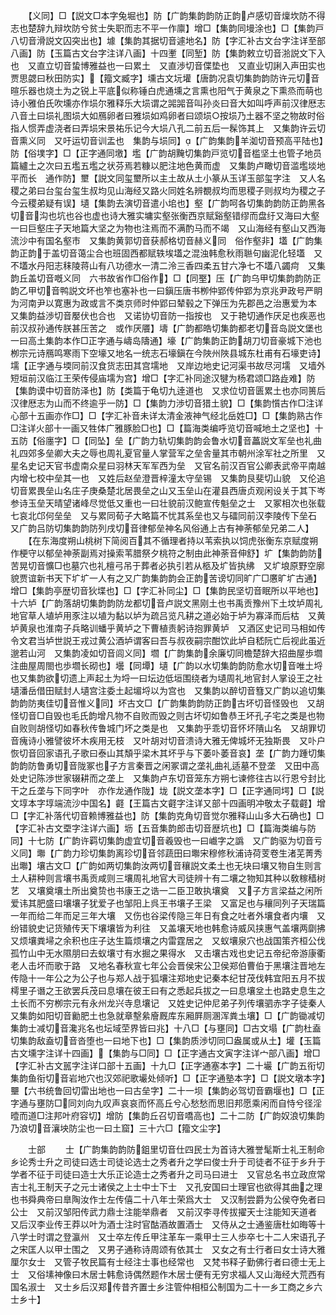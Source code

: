 <!-- { "loadSidebar": true } -->
　　【义同】□【説文□本字兔堀也】防【广韵集韵韵防正韵卢感切音燣坎防不得志也楚辞九辩坎防兮贫士失职而志不平一作廪】增□【集韵同墁涂也】□【集韵戸八切音滑説文囚突出也】壉【集韵其据切音遽地名】防【字汇补古文台字注详至部八画】防【玉篇古文台字注详八画】十四壍【同堑】防【集韵敕立切音湁説文下入也　又直立切音蛰博雅益也一曰累土　又直渉切音偞垫也　又直业切誗入声田实也贾思勰曰秋田防实】【籀文臧字】壎古文坃壦【唐韵况袁切集韵韵防许元切音暄乐器也烧土为之锐上平底似称锤白虎通壎之言熏也阳气于黄泉之下熏烝而萌也诗小雅伯氏吹壎亦作埙尔雅释乐大埙谓之嘂嘂音叫孙炎曰音大如叫呼声前汉律厯志八音土曰埙礼图埙大如鴈卵者曰雅埙如鸡卵者曰颂埙○按埙乃土器不坚之物故时俗指人惯弄虚浇者曰弄埙宋景祐乐记今大埙八孔二前五后一髹饰其上　又集韵许云切音熏义同　又吁运切音训盂也　集韵与埙同】【广韵集韵羊洳切音预高平陆也】防【俗墣字】□【正字通同墽】壏【广韵胡黤切集韵戸览切音槛坚土也管子地员篇纑土之次曰五壏五壏之状芬焉若糠以肥注地色黄而虚　又集韵卢瞰切音滥壏埮地平而长　通作防】壐【説文同玺壐所以主土故从土小篆从玉详玉部玺字注　又人名稷之弟曰台玺台玺生叔均见山海经又路火同姓名辨覩叔均而思稷子则叔均为稷之子今云稷弟疑有误】壝【集韵去演切音遣小垖也】壑【广韵呵各切集韵韵防正韵黑各切音沟也坑也谷也虚也诗大雅实墉实壑张衡西京赋谿壑错缪而盘纡又海曰大壑一曰巨壑庄子天地篇大坚之为物也注焉而不满酌马而不竭　又山海经有壑山又西海流沙中有国名壑市　又集韵黄郭切音获郝格切音赫义同　俗作壑非】壒【广韵集韵正韵于盖切音蔼尘合也班固西都赋轶埃壒之混浊韩愈秋雨聮句幽泥化轻壒　又不壒水丹阳志秣陵蒋山有八功德水一清二泠三香四柔五甘六净七不壒八蠲疴　又集韵丘盖切音嘅义同　六书故省作□俗作】□【同埾】压【广韵乌甲切集韵韵防正韵乙甲切音鸭説文坏也笮也塞补也一曰鎭压唐书栁仲郢传仲郢为京兆尹政号严眀为河南尹以寛惠为政或言不类京师时仲郢曰辇毂之下弹压为先郡邑之治惠爱为本　又集韵益渉切音嬮伏也合也　又诺协切音防一指按也　又于艳切通作厌足也疾恶也前汉叔孙通传朕甚压苦之　或作厌餍】壔【广韵都皓切集韵都老切音岛説文堡也一曰高土集韵本作□正字通与嶹岛隯通】壕【广韵集韵正韵胡刀切音豪城下池也栁宗元诗鴈鸣寒雨下空壕又地名一统志石壕鎭在今陜州陜县城东杜甫有石壕吏诗】壖【正字通与堧同前汉食货志田其宫壖地　又岸边地史记河渠书故尽河壖　又墙外短垣前汉临江王荣传侵庙壖为宫】增□【字汇补同途汉犍为杨君颂□路歮难】防【集韵谟中切音防泽也】防【类篇于龟切九逹道也　又求位切音匮累土也亦同篑后汉律厯志为山而不终逾乎一防】□【集韵力渉切音猎土貌】□【集韵懫古作□注详心部十五画亦作□】□【字汇补音未详太清金液神气经北岳姓□】□【集韵熟古作□注详火部十一画又牲体广雅豚脸□也】□【篇海类编呼览切音喊地土之坚也】十五防【俗廛字】□【同坠】垒【广韵力轨切集韵韵会鲁水切音藟説文军垒也礼曲礼四郊多垒卿大夫之辱也周礼夏官量人掌营军之垒舎量其市朝州涂军社之所里　又星名史记天官书虚南众星曰羽林天军军西为垒　又官名前汉百官公卿表武帝平南越内增七校中垒其一也　又姓后赵垒澄晋梓潼太守垒锡　又集韵艮斐切山貌　又伦追切音累畏垒山名庄子庚桑楚北居畏垒之山又玉垒山在灌县西唐贞观闲设关于其下岑参诗玉垒天晴望诸峰尽觉低又重也一曰壮貌前汉鲍宣传魁垒之士　又冢相次也张载七哀北邙何垒垒　又与累同荀子大略篇不忧其系垒也又与礌同前汉李陵传下垒石　又广韵吕防切集韵韵防列戌切音律郁垒神名风俗通上古有神荼郁垒兄弟二人】
　　【在东海度朔山桃树下简阅百其不循理者持以苇索执以饲虎张衡东京赋度朔作梗守以郁垒神荼副焉对操索苇腊祭夕桃符之制由此神荼音伸舒】圹【集韵韵防苦晃切音懭□也墓穴也礼檀弓吊于葬者必执引若从柩及圹皆执绋　又圹埌原野空廓貌贾谊新书天下圹圹一人有之又广韵集韵韵会正韵苦谤切同旷广□懬旷圹古通】增□【集韵亭歴切音狄堞也】□【字汇补同尘】□【集韵民坚切音眠所以平地也】十六垆【广韵落胡切集韵韵防龙都切音卢説文黑刚土也书禹贡豫州下土坟垆周礼地官草人埴垆用豕注以埴为黏以垆为疏吕览凡耕之道必始于垆为寡泽而后枯　又黄垆黄泉也淮南子兵略训蟠乎黄垆之下曹植责躬诗抱罪黄垆　又酒区史记司马相如传令文君当垆世説王戎过黄公酒垆谓客曰吾与叔夜嗣宗酣饮此垆自嵇阮亡后视此虽近邈若山河　又集韵凌如切音闾义同】壛【广韵集韵余廉切同檐楚辞大招曲屋歩壛注曲屋周閤也歩壛长砌也】壜【同墰】壝【广韵以水切集韵韵防愈水切音唯土埒也又集韵欲切遗上声起土为埒一曰坛边低垣围绕者为壝周礼地官封人掌设王之社壝潘岳借田赋封人壝宫注委土起堳埒以为宫也　又集韵以醉切音篲又广韵以追切集韵韵防夷佳切音惟义同】坏古文□【广韵集韵韵防正韵古坏切音怪毁也　又胡怪切音□自毁也毛氏韵增凡物不自败而毁之则古坏切如鲁恭王坏孔子宅之类是也物自败则胡怪切如春秋传鲁城门坏之类是也　又集韵乎乖切音怀坏隤山名　又胡罪切音瘣诗小雅譬彼坏木疾用无枝　又叶胡对切音溃诗大雅无俾城坏无独斯畏　又卟户恢切音回家语孔子歌曰泰山其頽乎梁木其坏乎与下萎卟萎音哀】垄【广韵力踵切集韵韵防鲁勇切音陇冢也子方言秦晋之闲冢谓之垄礼曲礼适墓不登垄　又田中高处史记陈渉世家辍耕而之垄上　又集韵卢东切音笼东方朔七谏修往古以行恩兮封比干之丘垄与下同字叶　亦作龙通作陇】垅【説文垄本字】□【正字通同堮】□【説文埻本字埻端流沙中国名】壡【王篇古文壡字注详又部十四画明冲敬太子载壡】增□【字汇补落代切音赖博雅益也】防【集韵克角切音觉尔雅释山山多大石确也】□【字汇补古文垔字注详六画】坜【五音集韵郎击切音歴坑也】□【篇海类编与防同】十七防【广韵许羁切集韵虚宜切音羲毁也一曰巇字之譌　又广韵驱为切音亏义同】壣【广韵力珍切集韵离珍切音邻蔬田曰壣宋穆修秋浦诗荷芰卷生渚芜菁秀出壣】壤古文□【广韵如两切集韵汝两切音穰説文柔土也无块曰壤又物自生则言土人耕种则言壤书禹贡咸则三壤周礼地官大司徒辨十有二壤之物知其种以敎稼穑树艺　又壤奠壤土所出奠贽也书康王之诰一二臣卫敢执壤奠　又子方言梁益之闲所爱讳其肥盛曰壤壤子犹爱子也邹阳上呉王书壤子王梁　又富足也与穰同列子天瑞篇一年而给二年而足三年大壤　又伤也谷梁传隐三年日有食之吐者外壤食者内壤　又纷错貌史记货殖传天下壤壤皆为利往　又盖壤天地也韩愈诗威风挟惠气盖壤两劘拂　又烦壤粪埽之余积也庄子达生篇烦壤之内雷霆居之　又蚁壤泉穴也战国策齐桓公伐孤竹山中无水隰朋曰去蚁壤寸有水掘之果得水　又击壤古戏也史记五帝纪帝游康衢老人击坏而歌于路　又地名春秋宣七年公会晋侯宋公卫侯郑伯曹伯于黑壤注晋地左传隐十一年公之为公子也与郑人战于狐壤注郑地史记秦本纪甘茂伐韩宜阳五月不拔樗里子谮之王欲罢兵茂曰息壤在彼王曰有之悉起兵拔之一曰息壤坌土也路史息生之土长而不穷栁宗元有永州龙兴寺息壤记　又姓史记仲尼弟子列传壤驷赤字子徒秦人　又集韵如阳切音勷肥土也急就章墼絫廥厩库东厢屛厕溷浑粪圡壤】□【广韵锄减切集韵士减切音瀺兆名也坛域茔界皆曰兆】十八□【与壅同】□古文塌【广韵杜盍切集韵敌盍切音沓堕也一曰地下也】□【集韵质渉切同□盎属或从土】壦【玉篇古文壎字注详十四画】【集韵与□同】□【正字通古文寅字注详宀部八画】增□【字汇补古文嚚字注详口部十五画】十九□【正字通塞本字】二十壧【广韵五衔切集韵鱼衔切音岩地穴也汉郊祀歌壧处倾听】□【正字通塾本字】□【説文墩本字】壨【六书统鲁回切雷出地也一曰古垒字】二十一坝【集韵必驾切音霸堰也】□【正字通与壅防□同刘向九叹声哀哀而怀高丘兮心愁愁而思旧邦愿乘闲而自恃兮径淫曀而道□注邦叶府容切】增防【集韵丘召切音嘺高也】二十二防【广韵奴浪切集韵乃浪切音瀼坱防尘也一曰土窟】三十六□【籀文尘字】








　　士部
　　士【广韵集韵韵防鉏里切音仕四民士为首诗大雅誉髦斯士礼王制命乡论秀士升之司徒曰选士司徒论选士之秀者升之学曰俊士升于司徒者不征于乡升于学者不征于司徒曰造士大乐正论造士之秀者升之司马曰进士　又官总名书立政庶常吉士礼王制天子之元士诸侯之上士中士下士　又孔安国曰士理官也欲得其曲之理也书舜典帝曰臯陶汝作士左传僖二十八年士荣爲大士　又汉制尝爵为公侯夺免者曰公士　又前汉邹阳传武力鼎士注能举鼎者　又前汉李寻传拔擢天士注能知天道者　又后汉李业传王莽以叶为酒士注时官酤酒故置酒士　又侍从之士通鉴唐杜如晦等十八学士时谓之登瀛州　又士卒左传丘甲注革车一乘甲士三人歩卒七十二人宋语孔子之宋匡人以甲士围之　又男子通称诗周颂有依其士　又女之有士行者曰女士诗大雅厘尔女士　又管子牧民篇有士经注士事也经常也　又梵书释子勤佛行者曰德士无上士　又俗塐神像曰木居士韩愈诗偶然题作木居士便有无穷求福人又山海经大荒西有国名淑士　又士乡后汉郑传昔齐置士乡注管仲相桓公制国为二十一乡工商之乡六士乡十】
